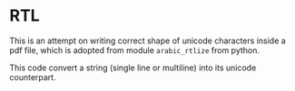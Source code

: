 # RTL

This is an attempt on writing correct shape of unicode characters inside a pdf file, which is adopted from module `arabic_rtlize` from python.

This code convert a string (single line or multiline) into its unicode counterpart. 
